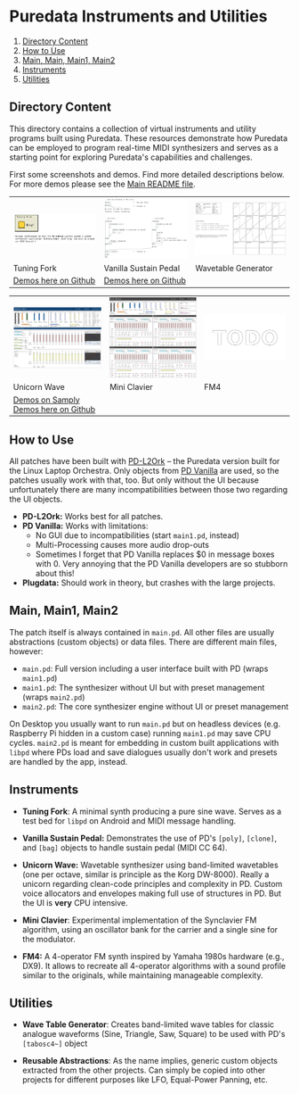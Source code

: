 Puredata Instruments and Utilities
==================================

1. [Directory Content](#directory-content)
1. [How to Use](#how-to-use)
1. [Main, Main, Main1, Main2](#main-main1-main2)
1. [Instruments](#instruments)
1. [Utilities](#utilities)

Directory Content
-----------------

This directory contains a collection of virtual instruments and utility programs
built using Puredata. These resources demonstrate how Puredata can be employed to
program real-time MIDI synthesizers and serves as a starting point for exploring
Puredata's capabilities and challenges.

First some screenshots and demos. Find more detailed descriptions below.
For more demos please see the [Main README file](../README.md).

<table>
    <tr>
        <td>
            <a href="Tuning%20Fork/Screenshots/Tuning%20Fork.png?raw=true">
                <img src="Tuning%20Fork/Screenshots/Tuning%20Fork.png?raw=true" width="300">
            </a>
        </td>
        <td>
            <a href="Vanilla%20Sustain%20Pedal/Screenshots/Main%20Patch.png?raw=true">
                <img src="Vanilla%20Sustain%20Pedal/Screenshots/Main%20Patch.png?raw=true" width="300">
            </a>
        </td>
        <td>
            <a href="Wave%20Table%20Generator/Screenshots/Main View.png?raw=true">
                <img src="Wave%20Table%20Generator/Screenshots/Main View.png?raw=true" width="300">
            </a>
        </td>
    </tr>
    <tr>
        <td>Tuning Fork</td>
        <td>Vanilla Sustain Pedal</td>
        <td>Wavetable Generator</td>
    </tr>
    <tr>
        <td>
            <a href="Puredata/Tuning%20Fork/Demos/">Demos here on Github</a>
        </td>
        <td>
            <a href="Puredata/Vanilla%20Sustain%20Pedal/Demos/">Demos here on Github</a>
        </td>
        <td></td>
    </tr>
</table>

<table>
    <tr>
        <td>
            <a href="Unicorn%20Wave/Screenshots/Default%20Sound.png?raw=true">
                <img src="Unicorn%20Wave/Screenshots/String%20Section%20(Default%20Sound).png?raw=true" width="300">
            </a>
        </td>
        <td>
            <img src="Mini%20Clavier/Screenshots/Default%20Sound.png?raw=true" width="300">
        </td>
        <td>
            <img src="../Images/TODO.png?raw=true" width="300">
        </td>
    </tr>
    <tr>
        <td>Unicorn Wave</td>
        <td>Mini Clavier</td>
        <td>FM4</td>
    </tr>
    <tr>
        <td>
            <a href="https://samply.app/p/yHQ1sIZ8EadgZIwAfyuz" target="_blank">Demos on Samply</a>
            <br>
            <a href="Unicorn%20Wave/Demos/">Demos here on Github</a>
        </td>
        <td></td>
        <td></td>
    </tr>
</table>

How to Use
----------

All patches have been built with [PD-L2Ork](http://l2ork.music.vt.edu/main/) –
the Puredata version built for the Linux Laptop Orchestra. Only objects from
[PD Vanilla](https://puredata.info/downloads/vanilla) are used, so the patches
usually work with that, too. But only without the UI because unfortunately there
are many incompatibilities between those two regarding the UI objects.

 * __PD-L2Ork:__ Works best for all patches.
 * __PD Vanilla:__ Works with limitations:
    * No GUI due to incompatibilities (start `main1.pd`, instead)
    * Multi-Processing causes more audio drop-outs
    * Sometimes I forget that PD Vanilla replaces $0 in message boxes with 0.
      Very annoying that the PD Vanilla developers are so stubborn about this!
 * __Plugdata:__ Should work in theory, but crashes with the large projects.

Main, Main1, Main2
------------------

The patch itself is always contained in `main.pd`. All other files are usually
abstractions (custom objects) or data files. There are different main files,
however:

 * `main.pd`: Full version including a user interface built with PD (wraps `main1.pd`)
 * `main1.pd`: The synthesizer without UI but with preset management (wraps `main2.pd`)
 * `main2.pd`: The core synthesizer engine without UI or preset management

On Desktop you usually want to run `main.pd` but on headless devices (e.g.
Raspberry Pi hidden in a custom case) running `main1.pd` may save CPU cycles.
`main2.pd` is meant for embedding in custom built applications with `libpd` where
PDs load and save dialogues usually don't work and presets are handled by the app,
instead.

Instruments
-----------

- **Tuning Fork**: A minimal synth producing a pure sine wave. Serves as a test bed
  for `libpd` on Android and MIDI message handling.

- **Vanilla Sustain Pedal:** Demonstrates the use of PD's `[poly]`, `[clone]`, and `[bag]`
  objects to handle sustain pedal (MIDI CC 64).

- **Unicorn Wave:** Wavetable synthesizer using band-limited wavetables (one per octave,
  similar is principle as the Korg DW-8000). Really a unicorn regarding clean-code principles
  and complexity in PD. Custom voice allocators and envelopes making full use of structures
  in PD. But the UI is **very** CPU intensive.

- **Mini Clavier**: Experimental implementation of the Synclavier FM algorithm, using an
  oscillator bank for the carrier and a single sine for the modulator.

- **FM4:** A 4-operator FM synth inspired by Yamaha 1980s hardware (e.g., DX9).
  It allows to recreate all 4-operator algorithms with a sound profile similar to
  the originals, while maintaining manageable complexity.

Utilities
---------

- **Wave Table Generator**: Creates band-limited wave tables for classic analogue
  waveforms (Sine, Triangle, Saw, Square) to be used with PD's `[tabosc4~]` object

- **Reusable Abstractions**: As the name implies, generic custom objects extracted
  from the other projects. Can simply be copied into other projects for different
  purposes like LFO, Equal-Power Panning, etc.
